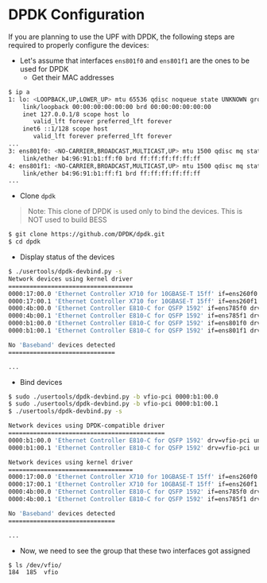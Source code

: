 <!--
SPDX-License-Identifier: Apache-2.0
Copyright 2022 Intel Corporation
-->

# DPDK Configuration

If you are planning to use the UPF with DPDK, the following steps are required to properly configure the devices:

- Let's assume that interfaces `ens801f0` and `ens801f1` are the ones to be used for DPDK
  - Get their MAC addresses
```bash
$ ip a
1: lo: <LOOPBACK,UP,LOWER_UP> mtu 65536 qdisc noqueue state UNKNOWN group default qlen 1000
    link/loopback 00:00:00:00:00:00 brd 00:00:00:00:00:00
    inet 127.0.0.1/8 scope host lo
       valid_lft forever preferred_lft forever
    inet6 ::1/128 scope host
       valid_lft forever preferred_lft forever
...
3: ens801f0: <NO-CARRIER,BROADCAST,MULTICAST,UP> mtu 1500 qdisc mq state UP group default qlen 1000
    link/ether b4:96:91:b1:ff:f0 brd ff:ff:ff:ff:ff:ff
4: ens801f1: <NO-CARRIER,BROADCAST,MULTICAST,UP> mtu 1500 qdisc mq state UP group default qlen 1000
    link/ether b4:96:91:b1:ff:f1 brd ff:ff:ff:ff:ff:ff
...
```

- Clone `dpdk`
> Note: This clone of DPDK is used only to bind the devices. This is NOT used to build BESS
```bash
$ git clone https://github.com/DPDK/dpdk.git
$ cd dpdk
```
- Display status of the devices
```bash
$ ./usertools/dpdk-devbind.py -s
Network devices using kernel driver
===================================
0000:17:00.0 'Ethernet Controller X710 for 10GBASE-T 15ff' if=ens260f0 drv=i40e unused=vfio-pci *Active*
0000:17:00.1 'Ethernet Controller X710 for 10GBASE-T 15ff' if=ens260f1 drv=i40e unused=vfio-pci
0000:4b:00.0 'Ethernet Controller E810-C for QSFP 1592' if=ens785f0 drv=ice unused=vfio-pci
0000:4b:00.1 'Ethernet Controller E810-C for QSFP 1592' if=ens785f1 drv=ice unused=vfio-pci
0000:b1:00.0 'Ethernet Controller E810-C for QSFP 1592' if=ens801f0 drv=ice unused=vfio-pci
0000:b1:00.1 'Ethernet Controller E810-C for QSFP 1592' if=ens801f1 drv=ice unused=vfio-pci

No 'Baseband' devices detected
==============================

...
```

  - Bind devices
```bash
$ sudo ./usertools/dpdk-devbind.py -b vfio-pci 0000:b1:00.0
$ sudo ./usertools/dpdk-devbind.py -b vfio-pci 0000:b1:00.1
$ ./usertools/dpdk-devbind.py -s

Network devices using DPDK-compatible driver
============================================
0000:b1:00.0 'Ethernet Controller E810-C for QSFP 1592' drv=vfio-pci unused=ice
0000:b1:00.1 'Ethernet Controller E810-C for QSFP 1592' drv=vfio-pci unused=ice

Network devices using kernel driver
===================================
0000:17:00.0 'Ethernet Controller X710 for 10GBASE-T 15ff' if=ens260f0 drv=i40e unused=vfio-pci *Active*
0000:17:00.1 'Ethernet Controller X710 for 10GBASE-T 15ff' if=ens260f1 drv=i40e unused=vfio-pci
0000:4b:00.0 'Ethernet Controller E810-C for QSFP 1592' if=ens785f0 drv=ice unused=vfio-pci
0000:4b:00.1 'Ethernet Controller E810-C for QSFP 1592' if=ens785f1 drv=ice unused=vfio-pci

No 'Baseband' devices detected
==============================

...
```
- Now, we need to see the group that these two interfaces got assigned
```bash
$ ls /dev/vfio/
184  185  vfio
```
